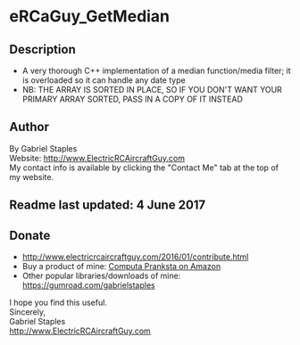 # eRCaGuy_GetMedian  

## Description  
 - A very thorough C++ implementation of a median function/media filter; it is overloaded so it can handle any date type  
 - NB: THE ARRAY IS SORTED IN PLACE, SO IF YOU DON'T WANT YOUR PRIMARY ARRAY SORTED, PASS IN A COPY OF IT INSTEAD  

## Author  
By Gabriel Staples  
Website: http://www.ElectricRCAircraftGuy.com  
My contact info is available by clicking the "Contact Me" tab at the top of my website.  

## Readme last updated: 4 June 2017  

## Donate
 - http://www.electricrcaircraftguy.com/2016/01/contribute.html
 - Buy a product of mine: [Computa Pranksta on Amazon](https://www.amazon.com/gp/product/B06ZYZ2GTB/ref=as_li_tl?ie=UTF8&tag=elecrc-20&camp=1789&creative=9325&linkCode=as2&creativeASIN=B06ZYZ2GTB&linkId=01e462346a0ba4fee97e5a5e67f73a74)
 - Other popular libraries/downloads of mine: https://gumroad.com/gabrielstaples

I hope you find this useful.  
Sincerely,  
Gabriel Staples  
http://www.ElectricRCAircraftGuy.com  
